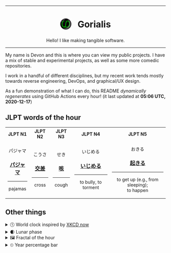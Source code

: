***

<h1 align="center">
<sub>
    <img src="readme/resources/avatar.png" height="36">
</sub>
&nbsp;
Gorialis
</h1>
<p align="center">
Hello! I like making tangible software.
</p>

***

My name is Devon and this is where you can view my public projects. I have a mix of stable and experimental projects, as well as some more comedic repositories.

I work in a handful of different disciplines, but my recent work tends mostly towards reverse engineering, DevOps, and graphical/UX design.

As a fun demonstration of what I can do, this README *dynamically regenerates* using GitHub Actions every hour! (it last updated at **05:06 UTC, 2020-12-17**)

<h2>JLPT words of the hour</h2>
<table>
    <tr>
        <th>JLPT N1</th>
        <th>JLPT N2</th>
        <th>JLPT N3</th>
        <th>JLPT N4</th>
        <th>JLPT N5</th>
    </tr>
    <tr>
        <td>
            <p align="center">パジャマ</p>
            <h3 align="center"><b><a href="https://jisho.org/search/%E3%83%91%E3%82%B8%E3%83%A3%E3%83%9E">パジャマ</a></b></h3>
            <hr>
            <p align="center">pajamas</p>
        </td>
        <td>
            <p align="center">こうさ</p>
            <h3 align="center"><b><a href="https://jisho.org/search/%E4%BA%A4%E5%B7%AE">交差</a></b></h3>
            <hr>
            <p align="center">cross</p>
        </td>
        <td>
            <p align="center">せき</p>
            <h3 align="center"><b><a href="https://jisho.org/search/%E5%92%B3">咳</a></b></h3>
            <hr>
            <p align="center">cough</p>
        </td>
        <td>
            <p align="center">いじめる</p>
            <h3 align="center"><b><a href="https://jisho.org/search/%E3%81%84%E3%81%98%E3%82%81%E3%82%8B">いじめる</a></b></h3>
            <hr>
            <p align="center">to bully,<wbr> to torment</p>
        </td>
        <td>
            <p align="center">おきる</p>
            <h3 align="center"><b><a href="https://jisho.org/search/%E8%B5%B7%E3%81%8D%E3%82%8B">起きる</a></b></h3>
            <hr>
            <p align="center">to get up (e.g.,<wbr> from sleeping);<br> to happen</p>
        </td>
    </tr>
</table>

<h2>Other things</h2>
<details>
<summary>🕔  World clock inspired by <a href="https://xkcd.com/now">XKCD now</a></summary>

> <img src="generated/now.png" width="512">

</details>
<details>
<summary>🌒 Lunar phase</summary>

The moon is approximately 10.62% through its phase (Waxing Crescent).

</details>
<details>
<summary>&#x1f5bc; Fractal of the hour</summary>

> <img src="generated/fractal.png" width="512">

</details>
<details>
<summary>&#x23f2; Year percentage bar</summary>
<pre><code>2020 [███████████████████▁] 95.96%</code></pre>
</details>
